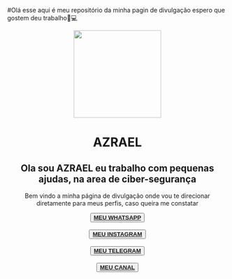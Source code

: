 #Olá esse aqui é meu repositório da minha pagin de divulgação espero que gostem deu trabalho👾💻

<!doctype html>
<html>
  <title>azrael divulgação</title>
  <head>
    <link rel="stylesheet" href="style.css">
  </head>
  <body>
   <center><img src="https://i.im.ge/2024/05/02/ZC2a2r.Picsart-24-04-29-00-41-46-681.jpeg" height="200px" width="200px"></center>
<center><h1>AZRAEL</h1></center>
<center><h2>Ola sou AZRAEL eu trabalho com pequenas ajudas, na area de ciber-segurança</h2></center>
<center><p>Bem vindo a minha página de divulgação onde vou te direcionar diretamente para meus perfis, caso queira me constatar</p></center>

<center><button><a href="https://api.whatsapp.com/send?phone=+553191365558"><strong>MEU WHATSAPP</strong></a></button></center><br>

<center><button><a href="https://www.instagram.com/_azrael_hk_031?igsh=OTZlOHZxbTM3aHYx"><strong>MEU INSTAGRAM</strong></a></button></center><br>

<center><button><a href="http://t.me/GhostizinLenda"><strong>MEU TELEGRAM</strong></a></button></center><br>

<center><button><a href="https://youtube.com/@azraelalenda3630?si=SMVstVdbPeEo3moG"><strong>MEU CANAL</strong></a></button></center><br>
  </body>
</html>
